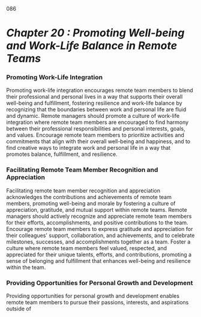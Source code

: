 086



# ***Chapter 20 : Promoting Well-being and Work-Life Balance in Remote Teams***



### **Promoting Work-Life Integration**

Promoting work-life integration encourages remote team members to blend their professional and personal lives in a way that supports their overall well-being and fulfillment, fostering resilience and work-life balance by recognizing that the boundaries between work and personal life are fluid and dynamic. Remote managers should promote a culture of work-life integration where remote team members are encouraged to find harmony between their professional responsibilities and personal interests, goals, and values. Encourage remote team members to prioritize activities and commitments that align with their overall well-being and happiness, and to find creative ways to integrate work and personal life in a way that promotes balance, fulfillment, and resilience.

### **Facilitating Remote Team Member Recognition and Appreciation**

Facilitating remote team member recognition and appreciation acknowledges the contributions and achievements of remote team members, promoting well-being and morale by fostering a culture of appreciation, gratitude, and mutual support within remote teams. Remote managers should actively recognize and appreciate remote team members for their efforts, accomplishments, and positive contributions to the team. Encourage remote team members to express gratitude and appreciation for their colleagues' support, collaboration, and achievements, and to celebrate milestones, successes, and accomplishments together as a team. Foster a culture where remote team members feel valued, respected, and appreciated for their unique talents, efforts, and contributions, promoting a sense of belonging and fulfillment that enhances well-being and resilience within the team.

### **Providing Opportunities for Personal Growth and Development**

Providing opportunities for personal growth and development enables remote team members to pursue their passions, interests, and aspirations outside of
 


